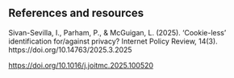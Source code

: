 
<h2>References and resources</h2>
Sivan-Sevilla, I., Parham, P., & McGuigan, L. (2025). ‘Cookie-less’ identification for/against privacy? Internet Policy Review, 14(3). https://doi.org/10.14763/2025.3.2025

https://doi.org/10.1016/j.joitmc.2025.100520
